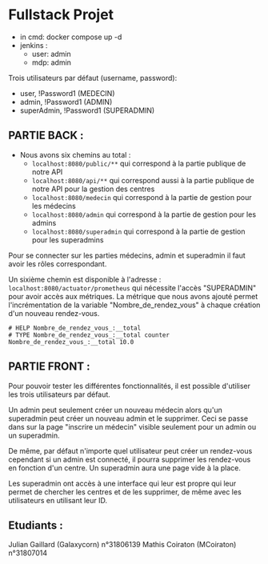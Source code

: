 # Fullstack Projet

- in cmd: docker compose up -d
- jenkins : 
  - user: admin
  - mdp: admin


Trois utilisateurs par défaut (username, password): 
- user, !Password1 (MEDECIN)
- admin, !Password1 (ADMIN)
- superAdmin, !Password1 (SUPERADMIN)

## PARTIE BACK : 

- Nous avons six chemins au total : 
  - ```localhost:8080/public/**```  qui correspond à la partie publique de notre API 
  - ```localhost:8080/api/**```  qui correspond aussi à la partie publique de notre API pour la gestion des centres
  - ```localhost:8080/medecin``` qui correspond à la partie de gestion pour les médecins
  - ```localhost:8080/admin``` qui correspond à la partie de gestion pour les admins
  - ```localhost:8080/superadmin``` qui correspond à la partie de gestion pour les superadmins

Pour se connecter sur les parties médecins, admin et superadmin il faut avoir les rôles correspondant. 

Un sixième chemin est disponible à l'adresse : ```localhost:8080/actuator/prometheus``` qui nécessite l'accès "SUPERADMIN" pour avoir accès aux métriques. 
La métrique que nous avons ajouté permet l'incrémentation de la variable "Nombre_de_rendez_vous" à chaque création d'un nouveau rendez-vous. 
```
# HELP Nombre_de_rendez_vous_:__total  
# TYPE Nombre_de_rendez_vous_:__total counter
Nombre_de_rendez_vous_:__total 10.0
```

## PARTIE FRONT : 

Pour pouvoir tester les différentes fonctionnalités, il est possible d'utiliser les trois utilisateurs par défaut. 

Un admin peut seulement créer un nouveau médecin alors qu'un superadmin peut créer un nouveau admin et le supprimer. Ceci se passe dans sur la page "inscrire un médecin" visible seulement pour un admin ou un superadmin. 

De même, par défaut n'importe quel utilisateur peut créer un rendez-vous cependant si un admin est connecté, il pourra supprimer les rendez-vous en fonction d'un centre. Un superadmin aura une page vide à la place. 

Les superadmin ont accès à une interface qui leur est propre qui leur permet de chercher les centres et de les supprimer, de même avec les utilisateurs en utilisant leur ID. 

## Etudiants : 

Julian Gaillard (Galaxycorn) n°31806139
Mathis Coiraton (MCoiraton) n°31807014

